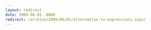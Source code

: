 ```yaml
---
layout: redirect
date: 2009-06-01 -0800
redirect: /archive/2009/06/02/alternative-to-expressions.aspx/
---
```

